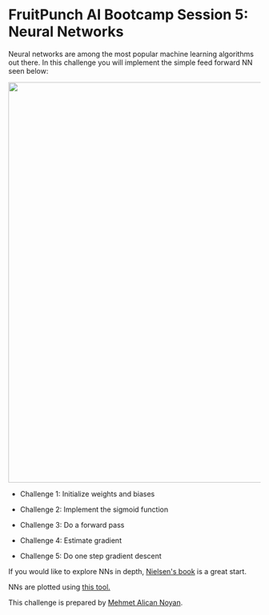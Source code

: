 # FruitPunch AI Bootcamp Session 5: Neural Networks

Neural networks are among the most popular machine learning algorithms out there. In this challenge you will implement the simple feed forward NN seen below:

<img src=https://i.imgur.com/BMcpMsH.png width="800">

- Challenge 1: Initialize weights and biases

- Challenge 2: Implement the sigmoid function

- Challenge 3: Do a forward pass

- Challenge 4: Estimate gradient

- Challenge 5: Do one step gradient descent

If you would like to explore NNs in depth, [Nielsen's book](http://neuralnetworksanddeeplearning.com/) is a great start.

NNs are plotted using [this tool.](http://alexlenail.me/NN-SVG/index.html)

This challenge is prepared by [Mehmet Alican Noyan](https://twitter.com/malicannoyan).
